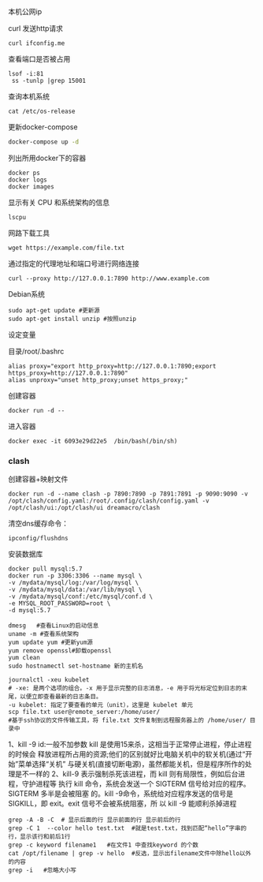 本机公网ip

curl 发送http请求

```shell
curl ifconfig.me
```

查看端口是否被占用

```shell
lsof -i:81
 ss -tunlp |grep 15001
```

查询本机系统

```shell
cat /etc/os-release
```

更新docker-compose

```sh
docker-compose up -d
```

列出所用docker下的容器

```shell
docker ps
docker logs
docker images
```

显示有关 CPU 和系统架构的信息

```shell
lscpu
```

网路下载工具

```shell
wget https://example.com/file.txt
```

通过指定的代理地址和端口号进行网络连接

```shell
curl --proxy http://127.0.0.1:7890 http://www.example.com
```

Debian系统

```shell
sudo apt-get update #更新源
sudo apt-get install unzip #按照unzip
```

设定变量

目录/root/.bashrc

```shell
alias proxy="export http_proxy=http://127.0.0.1:7890;export https_proxy=http://127.0.0.1:7890"
alias unproxy="unset http_proxy;unset https_proxy;"
```

创建容器

```shell
docker run -d --
```

进入容器

```shell
docker exec -it 6093e29d22e5  /bin/bash(/bin/sh) 
```

### clash

创建容器+映射文件

```shell
docker run -d --name clash -p 7890:7890 -p 7891:7891 -p 9090:9090 -v /opt/clash/config.yaml:/root/.config/clash/config.yaml -v /opt/clash/ui:/opt/clash/ui dreamacro/clash
```

清空dns缓存命令：

```shell
ipconfig/flushdns
```

安装数据库

```shell
docker pull mysql:5.7
docker run -p 3306:3306 --name mysql \
-v /mydata/mysql/log:/var/log/mysql \
-v /mydata/mysql/data:/var/lib/mysql \
-v /mydata/mysql/conf:/etc/mysql/conf.d \
-e MYSQL_ROOT_PASSWORD=root \
-d mysql:5.7
```





```shell
dmesg   #查看Linux的启动信息
uname -m #查看系统架构
yum update yum #更新yum源
yum remove openssl#卸载openssl
yum clean
sudo hostnamectl set-hostname 新的主机名

journalctl -xeu kubelet 
# -xe: 是两个选项的组合。-x 用于显示完整的日志消息，-e 用于将光标定位到日志的末尾，以便立即查看最新的日志条目。
-u kubelet: 指定了要查看的单元（unit），这里是 kubelet 单元
scp file.txt user@remote_server:/home/user/ 
#基于ssh协议的文件传输工具，将 file.txt 文件复制到远程服务器上的 /home/user/ 目录中
```

1、kill -9 id:一般不加参数 kill 是使用15来杀，这相当于正常停止进程，停止进程的时候会
释放进程所占用的资源;他们的区别就好比电脑关机中的软关机(通过“开始”菜单选择“关机”
与硬关机(直接切断电源)，虽然都能关机，但是程序所作的处理是不一样的
2、kill-9 表示强制杀死该进程，而 kill 则有局限性，例如后台进程，守护进程等
执行 kill 命令，系统会发送一个 SIGTERM 信号给对应的程序。SIGTERM 多半是会被阻塞
的。kill -9命令，系统给对应程序发送的信号是 SIGKILL，即 exit。exit 信号不会被系统阻塞，所
以 kill -9 能顺利杀掉进程

```shell
grep -A -B -C  # 显示后面的行 显示前面的行 显示前后的行 
grep -C 1  --color hello test.txt  #就是test.txt，找到匹配“hello”字串的行，显示该行和前后1行
grep -c keyword filename1   #在文件1 中查找keyword 的个数
cat /opt/filename | grep -v hello  #反选，显示出filename文件中除hello以外的内容   
grep -i   #忽略大小写
```

